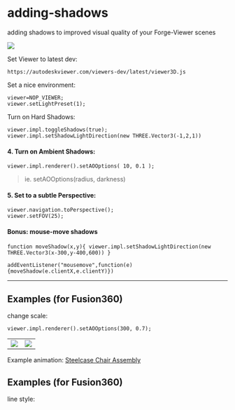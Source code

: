 # adding-shadows
adding shadows to improved visual quality of your Forge-Viewer scenes





<img src="docs/shadows.mov.gif">


Set Viewer to latest dev:
```
https://autodeskviewer.com/viewers-dev/latest/viewer3D.js
```


Set a nice environment:

```
viewer=NOP_VIEWER;
viewer.setLightPreset(1);
```


Turn on Hard Shadows:

```
viewer.impl.toggleShadows(true);
viewer.impl.setShadowLightDirection(new THREE.Vector3(-1,2,1))
```



#### 4. Turn on Ambient Shadows:

``` 
viewer.impl.renderer().setAOOptions( 10, 0.1 );
```

> ie. setAOOptions(radius, darkness)


#### 5. Set to a subtle Perspective:
```
viewer.navigation.toPerspective();
viewer.setFOV(25);
```

#### Bonus:  mouse-move shadows

```
function moveShadow(x,y){ viewer.impl.setShadowLightDirection(new THREE.Vector3(x-300,y-400,600)) }

addEventListener("mousemove",function(e){moveShadow(e.clientX,e.clientY)})
```

-----


## Examples (for Fusion360)

change scale:

```
viewer.impl.renderer().setAOOptions(300, 0.7);
```

<table>
<td><img src="https://user-images.githubusercontent.com/440241/51944378-bc402180-23d0-11e9-9ee3-5a21c1a8647c.png"></td>
<td><img src="https://user-images.githubusercontent.com/440241/51944363-afbbc900-23d0-11e9-99a8-c4cca685e2f9.png"></td>
</table>

Example animation: [Steelcase Chair Assembly](https://myhub.autodesk360.com/ue29c3308/g/shares/SH7f1edQT22b515c761e167f79f6b3132118?viewState=NoIgbgDAdAjCA0IDeAdEAXAngBwKZoC40ARXAZwEsBzAOzXjQEMyzd1C0AzAJl2%2B4DGANiEBaTgBYArAE5REgOyzRAIym4BogcIUwJahQGZGhtAF8QAXSA)



## Examples (for Fusion360)

line style:

